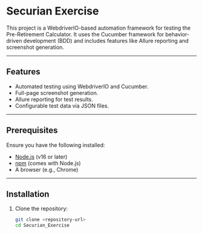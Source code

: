 # Securian Exercise

This project is a WebdriverIO-based automation framework for testing the Pre-Retirement Calculator. It uses the Cucumber framework for behavior-driven development (BDD) and includes features like Allure reporting and screenshot generation.

---

## **Features**
- Automated testing using WebdriverIO and Cucumber.
- Full-page screenshot generation.
- Allure reporting for test results.
- Configurable test data via JSON files.

---

## **Prerequisites**
Ensure you have the following installed:
- [Node.js](https://nodejs.org/) (v16 or later)
- [npm](https://www.npmjs.com/) (comes with Node.js)
- A browser (e.g., Chrome)

---

## **Installation**
1. Clone the repository:
   ```bash
   git clone <repository-url>
   cd Securian_Exercise